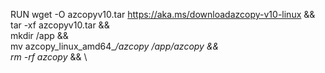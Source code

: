RUN wget -O azcopyv10.tar https://aka.ms/downloadazcopy-v10-linux && \
    tar -xf azcopyv10.tar && \
    mkdir /app && \
    mv azcopy_linux_amd64_*/azcopy /app/azcopy && \
    rm -rf azcopy* && \
